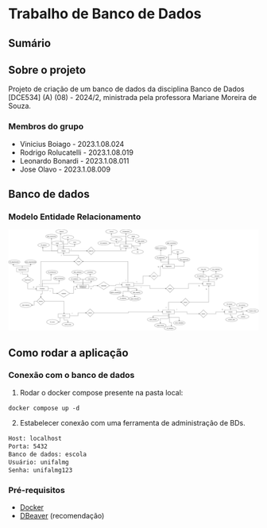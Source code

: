 # Trabalho de Banco de Dados

## Sumário

## Sobre o projeto

Projeto de criação de um banco de dados da disciplina Banco de Dados [DCE534] (A) (08) - 2024/2, ministrada pela professora Mariane Moreira de Souza.

### Membros do grupo

- Vinicius Boiago - 2023.1.08.024
- Rodrigo Rolucatelli - 2023.1.08.019
- Leonardo Bonardi - 2023.1.08.011
- Jose Olavo - 2023.1.08.009

## Banco de dados

### Modelo Entidade Relacionamento

![Modelo ER](ER.png)

## Como rodar a aplicação

### Conexão com o banco de dados
1. Rodar o docker compose presente na pasta local:
```
docker compose up -d
```
2. Estabelecer conexão com uma ferramenta de administração de BDs.
```
Host: localhost
Porta: 5432
Banco de dados: escola
Usuário: unifalmg
Senha: unifalmg123
```


### Pré-requisitos

- [Docker](https://docs.docker.com/desktop/setup/install/windows-install/)
- [DBeaver](https://dbeaver.io/) (recomendação)
